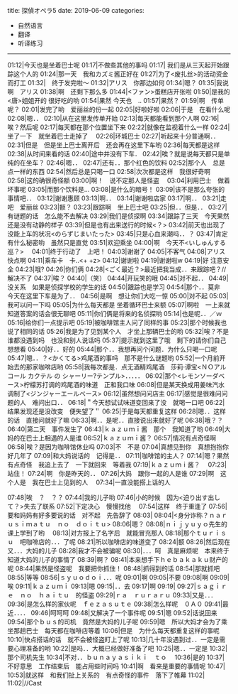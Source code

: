 title: 探偵オペラ5
date: 2019-06-09
categories:
- 自然语言
- 翻译
- 听译练习




---

 
01:12|今天也是坐着巴士呢
01:17|不做些其他的事吗
01:17| 我们是从三天起开始跟踪这个人的
01:24|那一天　我和カズミ酱正好在
01:27|为了<废扎丝>的活动资金而打工
01:32|　终于发完啦～
01:32|アリス　你那边如何
01:34|嗯？
01:35|我说啊　アリス
01:38|啊　还剩下那么多
01:44|<ファン>蛋糕店开张啦
01:50|是我的<唐>姐姐开的 很好吃的哟
01:54|果然 今天也　..
01:57|果然？
01:59|啊　传单呢？
02:01|发完了哟　爱丽丝的份一起
02:05|好啦好啦
02:06|于是　在看什么呢
02:08|嗯．．
02:10|从在这里发传单开始
02:13|每天都能看到那个人啊
02:16|唉？然后呢
02:17|每天都在那个位置坐下来
02:22|就像在监视着什么一样
02:24|坐了一下　就坐着巴士走掉了　
02:26|环城巴士
02:27|听起来十分普通啊．．
02:31|但是　但是坐上巴士离开后　还会再在这里下车哟
02:36|每天都是这样
02:38|从时间来看的话
02:40|途中并没有下车．
02:42|唉？就是说每天都只是单纯的在坐车？
02:46|嗯．．
02:47|还有．．那个红色的饮料
02:52|那个人　总是点一样的东西
02:54|然后总是只喝一口
02:58|次次都是这样　我很好奇啊
02:58|这的确很奇怪额
03:00|啊！　说不定那人是怪盗　
03:04|利用巴士　做着坏事呢
03:05|而那个饮料是...
03:08|是什么的暗号！
03:09|该不是那么夸张的事情吧．．
03:12|谢谢惠顾
03:13|啊．．
03:14|谢谢啦店家
03:17|啊．．
03:21|走吧　爱丽丝
03:23|额？
03:23|跟踪啊　坐上巴士吧
03:25|但．．但是．．
03:27|有谜题的话　怎么能不去解决
03:29|我们是侦探啊
03:34|跟踪了三天　今天果然还是没有动静的样子
03:39|但是也有出来送行的时候<？>
03:42|前天也出现了没能上车的状况<のらずじまいたった>
03:45|只是心血来潮吗．．？
03:47|肯定有什么秘密哟　虽然只是直觉
03:51|欢迎乘坐
04:00|啊　今天不<いしゅんする　巡？>　
04:01|终于行动了　上吧！
04:03|谢谢了
04:05|不客气
04:08|アリス快点啊
04:11|乘车卡　卡..<+ +z>
04:12|谢谢啦
04:19|谢谢啦w
04:19|好 注意安全
04:23|哦?
04:26|你们俩
04:28|<ごく最近？>最近把我当成．．来跟踪吧？//解决不了
04:37|唉？
04:40|（笑）
04:44|开玩笑的哦
04:45|对不起．．
04:49|没关系　如果是侦探学校的学生的话
04:50|跟踪也是学习
04:54|那个．．莫非　今天在这里下车是为了．．
04:56|是啊　想让你们大吃一惊
05:00|对不起
05:03|我可以问一下吗
05:05|为什么每天都是 坐着循环巴士来额
05:07|啊啦　一上来就知道答案的话会很无聊吧
05:11|你们俩是将来的名侦探哟
05:14|也是呢．．／ｗ
05:16|给你们一点提示吧
05:19|被咖啡馆主人问了同样的事
05:23|那个时候我也说了相同的话
05:26|我是为了见到某个人　才坐上那辆巴士的哟
05:32|唉？不是谁都没遇到吗　也没和别人说话吗
05:37|提示就到这里了哦　剩下的请你们自己想想看
05:40|好．．好的
05:44|那个．．我想再问个问题．为什么只喝一口呢
05:47|嗯．．？<かくてる>鸡尾酒的事吗　那不是什么谜题哟
05:52|一个月前开始去的那家咖啡店哟
05:58|我每次都是．点无酒精鸡尾酒　莎莉·谭宝<ＮＯアルコール カクテル の シャーリー?テンプル>．．．．．
06:02|那个<レモンソーダベース>柠檬苏打调的鸡尾酒的味道　正和我口味
06:08|但是某天换成用姜味汽水调制了<ジンジャーエールベース>
06:12|虽然想问问店主
06:17|感觉是很难问问题的人　难问出口．．
06:18|＂今天想试试味道变回来了没　就喝一口吧
06:22|结果发现还是没改变　便失望了＂
06:25|于是每天都重复这样
06:28|嗯．．这样的话　直接问就好了嘛
06:33|啊．．是呢．．直接说出来就好了呢
06:38|哦？？
06:40|第二天　事件发生了
06:43|ｋａｚｕｍｉ酱　那个　我知道了哟
06:49|大妈的在巴士上相遇的人是谁
06:52|ｋａｚｕｍｉ酱？
06:57|情况有点奇怪啊
06:58|唉？是因为咖啡馆休业吗
07:03|不　不是
07:04|真想见到你　真想抱抱你　好几年了
07:09|和大妈说话的　记得是．．
07:11|咖啡馆的主人？
07:14|嗯？果然有点奇怪　我追上去了　一下就回来　等着我
07:19|ｋａｚｕｍｉ酱？　
07:23|站住！
07:24|啊　你是昨天的．．
07:26|大妈　跟你一起的人是谁
07:29|啊　这个人是　我在巴士上见到的人　
07:34|一直没能搭上话的人

07:48|唉　？　？？
07:44|我的儿子哟
07:46|小的时候　因为<迫り出す出して？>失去了联系
07:52|下定决心　慢慢找他　
07:54|这样　终于重逢了
07:56|要和妈妈有好多要说的话　对不起　先告辞了
08:03|
08:04|<身分诈称？ｎａｒｕｓｉｍａｔｕ　ｎｏ　ｄｏｉｔｕ>
08:06|嗯？
08:08|ｎｉｊｙｕｙｏ先生的课上学到了哟　
08:13|对方报上了名字后　就能冒充那人
08:18|那个ｔｕｒｉｓｕ　吧咖啡店的．．．了呢
08:21|所以咖啡店的味道变了
08:24|额
08:26|然后现在又．．．大妈的儿子
08:28|我才不会被骗呢
08:30|．．．呵　真是麻烦呢　本来终于知道大妈的儿子的事情了
08:39|啊？
08:41|本来想手下ｈｅｂａｋａｋｕ财产的呢
08:44|果然是怪盗呢　我要把你抓住！
08:48|抓得到的话
08:54|那就抓吧
08:55|等等
08:56|ｓｙｕｏｄｏｉ．．．呢
09:01|啊
09:05|不要
09:08|啊
09:09|唉
09:11|ｋａｚｕｍｉ
09:13|嗯
09:15|．．去
09:17|啊
09:19|
09:27|ｓａｇｉｒｅ　ｎｏ　ｈａｉｔｕ　的怪盗
09:29|ｒａ　ｒｕｒａｒｕ
09:33|又是．．．
09:36|是怎么样的家伙呢　ｆｅｚａｓｕｔｅ
09:38|怎么样呢　０Ａ０
09:41|最近．．．．
09:46|呵呵呵
09:48|又解决了一个事件呢
09:51|嗯
09:52|话说回来
09:54|那个ｂｕｓ的司机　竟然是大妈的儿子呢
09:59|嗯　所以大妈才会为了乘坐那趟巴士　每天都在咖啡店等着
10:06|但是　为什么每天都重复这样的事呢
10:10|快点搭话的话　就不会被怪盗盯上了呢
10:13|几十年没遇到过．．一定是需要心理准备的哟
10:22|是吗．．大概已经做好准备了吧
10:25|嗯．．一定是
10:32|那个司机先生
10:34|不对．．ｂｕｎａｙａｓｉｋｉ　ｔｏ　
10:36|是的
10:37|不好意思　工作结束后　能占用些时间吗
10:41|啊　看来是重要的事情呢
10:47|
10:53|就这样　和我们扯上关系的　有点奇怪的事件　落下了帷幕
11:02|
11:02|//Cast